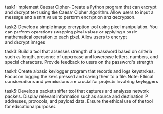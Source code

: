 task1: Implement Caesar Cipher- Create a Python program that can encrypt and decrypt text using the Caesar Cipher algorithm. Allow users to input a message and a shift value to perform encryption and decryption.

task2: Develop a simple image encryption tool using pixel manipulation. You can perform operations swapping pixel values or applying a basic mathematical operation to each pixel. Allow users to encrypt and decrypt images

task3: Build a tool that assesses strength of a password based on criteria such as length, presence of uppercase and lowercase letters, numbers, and special characters. Provide feedback to users on the password's strength

task4: Create a basic keylogger program that records and logs keystrokes. Focus on logging the keys pressed and saving them to a file. Note: Ethical considerations and permissions are crucial for projects involving keyloggers

task5: Develop a packet sniffer tool that captures and analyzes network packets. Display relevant information such as source and destination IP addresses, protocols, and payload data. Ensure the ethical use of the tool for educational purposes.
